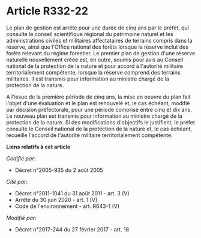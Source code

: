 # Article R332-22

Le plan de gestion est arrêté pour une durée de cinq ans par le préfet, qui consulte le conseil scientifique régional du
patrimoine naturel et les administrations civiles et militaires affectataires de terrains compris dans la réserve, ainsi que
l'Office national des forêts lorsque la réserve inclut des forêts relevant du régime forestier. Le premier plan de gestion
d'une réserve naturelle nouvellement créée est, en outre, soumis pour avis au Conseil national de la protection de la nature
et pour accord à l'autorité militaire territorialement compétente, lorsque la réserve comprend des terrains militaires. Il
est transmis pour information au ministre chargé de la protection de la nature.

A l'issue de la première période de cinq ans, la mise en oeuvre du plan fait l'objet d'une évaluation et le plan est
renouvelé et, le cas échéant, modifié par décision préfectorale, pour une période comprise entre cinq et dix ans. Le nouveau
plan est transmis pour information au ministre chargé de la protection de la nature. Si des modifications d'objectifs le
justifient, le préfet consulte le Conseil national de la protection de la nature et, le cas échéant, recueille l'accord de
l'autorité militaire territorialement compétente.

**Liens relatifs à cet article**

_Codifié par_:

  - Décret n°2005-935 du 2 août 2005

_Cité par_:

  - Décret n°2011-1041 du 31 août 2011 - art. 3 (V)
  - Arrêté du 30 juin 2020 - art. 1 (V)
  - Code de l'environnement - art. R643-1 (V)

_Modifié par_:

  - Décret n°2017-244 du 27 février 2017 - art. 18
